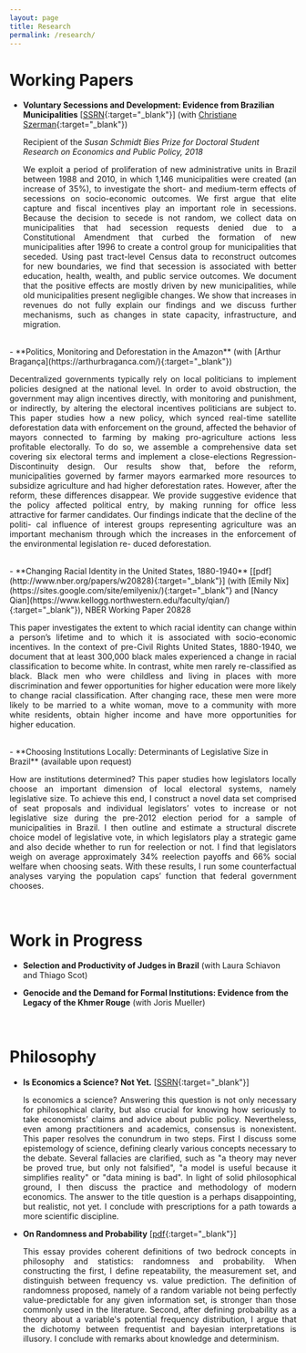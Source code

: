 ```yaml
---
layout: page
title: Research
permalink: /research/
---
```


# Working Papers

- **Voluntary Secessions and Development: Evidence from Brazilian Municipalities** [[SSRN](https://ssrn.com/abstract=3125757){:target="_blank"}] (with [Christiane Szerman](https://scholar.princeton.edu/cszerman/bio){:target="_blank"})

    Recipient of the _Susan Schmidt Bies Prize for Doctoral Student Research on Economics and Public Policy, 2018_

   <p style="text-align: justify;"> We exploit a period of proliferation of new administrative units in Brazil between 1988 and 2010, in which 1,146 municipalities were created (an increase of 35%), to investigate the short- and medium-term effects of secessions on socio-economic outcomes. We first argue that elite capture and fiscal incentives play an important role in secessions. Because the decision to secede is not random, we collect data on municipalities that had secession requests denied due to a Constitutional Amendment that curbed the formation of new municipalities after 1996 to create a control group for municipalities that seceded. Using past tract-level Census data to reconstruct outcomes for new boundaries, we find that secession is associated with better education, health, wealth, and public service outcomes. We document that the positive effects are mostly driven by new municipalities, while old municipalities present negligible changes. We show that increases in revenues do not fully explain our findings and we discuss further mechanisms, such as changes in state capacity, infrastructure, and migration. </p>

<br>
- **Politics, Monitoring and Deforestation in the Amazon** (with [Arthur Bragança](https://arthurbraganca.com/){:target="_blank"})

   <p style="text-align: justify;"> Decentralized governments typically rely on local politicians to implement policies designed at the national level. In order to avoid obstruction, the government may align incentives directly, with monitoring and punishment, or indirectly, by altering the electoral incentives politicians are subject to. This paper studies how a new policy, which synced real-time satellite deforestation data with enforcement on the ground, affected the behavior of mayors connected to farming by making pro-agriculture actions less profitable electorally. To do so, we assemble a comprehensive data set covering six electoral terms and implement a close-elections Regression-Discontinuity design. Our results show that, before the reform, municipalities governed by farmer mayors earmarked more resources to subsidize agriculture and had higher deforestation rates. However, after the reform, these differences disappear. We provide suggestive evidence that the policy affected political entry, by making running for office less attractive for farmer candidates. Our findings indicate that the decline of the politi- cal influence of interest groups representing agriculture was an important mechanism through which the increases in the enforcement of the environmental legislation re- duced deforestation. </p>

<br>
- **Changing Racial Identity in the United States, 1880-1940** [[pdf](http://www.nber.org/papers/w20828){:target="_blank"}] (with [Emily Nix](https://sites.google.com/site/emilyenix/){:target="_blank"} and [Nancy Qian](https://www.kellogg.northwestern.edu/faculty/qian/){:target="_blank"}), NBER Working Paper 20828

   <p style="text-align: justify;"> This paper investigates the extent to which racial identity can change within a person’s lifetime and to which it is associated with socio-economic incentives. In the context of pre-Civil Rights United States, 1880-1940, we document that at least 300,000 black males experienced a change in racial classification to become white. In contrast, white men rarely re-classified as black. Black men who were childless and living in places with more discrimination and fewer opportunities for higher education were more likely to change racial classification. After changing race, these men were more likely to be married to a white woman, move to a community with more white residents, obtain higher income and have more opportunities for higher education. </p>

<br>
- **Choosing Institutions Locally: Determinants of Legislative Size in Brazil** (available upon request)

   <p style="text-align: justify;"> How are institutions determined? This paper studies how legislators locally choose an important dimension of local electoral systems, namely legislative size. To achieve this end, I construct a novel data set comprised of seat proposals and individual legislators’ votes to increase or not legislative size during the pre-2012 election period for a sample of municipalities in Brazil. I then outline and estimate a structural discrete choice model of legislative vote, in which legislators play a strategic game and also decide whether to run for reelection or not. I find that legislators weigh on average approximately 34% reelection payoffs and 66% social welfare when choosing seats. With these results, I run some counterfactual analyses varying the population caps’ function that federal government chooses. </p>

<br>

# Work in Progress

- **Selection and Productivity of Judges in Brazil** (with Laura Schiavon and Thiago Scot)

- **Genocide and the Demand for Formal Institutions: Evidence from the Legacy of the Khmer Rouge** (with Joris Mueller)

<br>


# Philosophy

- **Is Economics a Science? Not Yet.** [[SSRN](http://ssrn.com/abstract=3036961){:target="_blank"}]

   <p style="text-align: justify;"> Is economics a science? Answering this question is not only necessary for philosophical clarity, but also crucial for knowing how seriously to take economists’ claims and advice about public policy. Nevertheless, even among practitioners and academics, consensus is nonexistent. This paper resolves the conundrum in two steps. First I discuss some epistemology of science, defining clearly various concepts necessary to the debate. Several fallacies are clarified, such as "a theory may never be proved true, but only not falsified", "a model is useful because it simplifies reality" or "data mining is bad". In light of solid philosophical ground, I then discuss the practice and methodology of modern economics. The answer to the title question is a perhaps disappointing, but realistic, not yet. I conclude with prescriptions for a path towards a more scientific discipline.  </p>

- **On Randomness and Probability** [[pdf](/files/papers/randomness_probability.pdf){:target="_blank"}]

  <p style="text-align: justify;"> This essay provides coherent definitions of two bedrock concepts in philosophy and statistics: randomness and probability. When constructing the first, I define repeatability, the measurement set, and distinguish between frequency vs. value prediction. The definition of randomness proposed, namely of a random variable not being perfectly value-predictable for any given information set, is stronger than those commonly used in the literature. Second, after defining probability as a theory about a variable's potential frequency distribution, I argue that the dichotomy between frequentist and bayesian interpretations is illusory. I conclude with remarks about knowledge and determinism.  </p>
